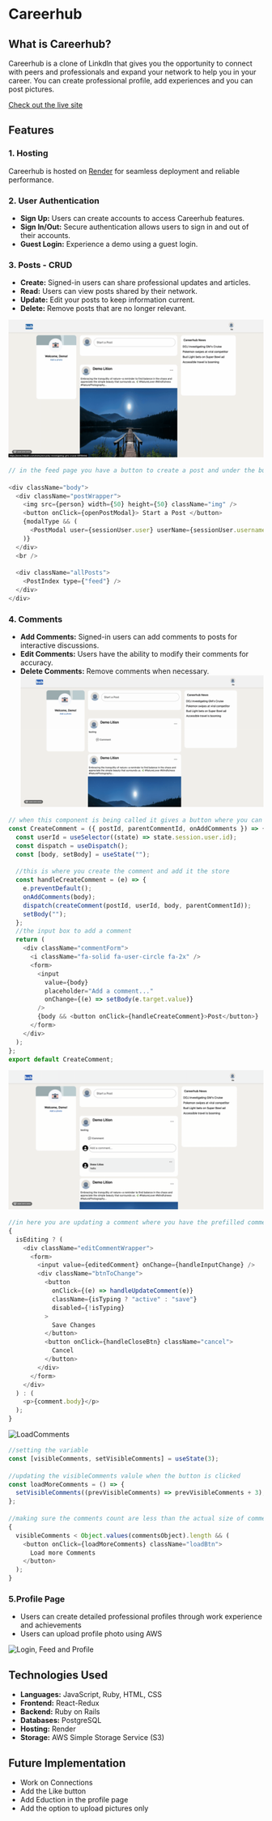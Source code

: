 # Careerhub

## What is Careerhub?

Careerhub is a clone of Linkdln that gives you the opportunity to connect with peers and professionals and expand your network to help you in your career. You can create professional profile, add experiences and you can post pictures.

[Check out the live site](https://careerhub-iofc.onrender.com)

## Features

### 1. Hosting


Careerhub is hosted on [Render](https://render.com/) for seamless deployment and reliable performance.

### 2. User Authentication

- **Sign Up:** Users can create accounts to access Careerhub features.
- **Sign In/Out:** Secure authentication allows users to sign in and out of their accounts.
- **Guest Login:** Experience a demo using a guest login.

### 3. Posts - CRUD

- **Create:** Signed-in users can share professional updates and articles.
- **Read:** Users can view posts shared by their network.
- **Update:** Edit your posts to keep information current.
- **Delete:** Remove posts that are no longer relevant.

![Post](./frontend/src/assets/video/Post.gif)

```javascript
// in the feed page you have a button to create a post and under the button it fetches all the post and displays them where you have the option to delete and edit post.

<div className="body">
  <div className="postWrapper">
    <img src={person} width={50} height={50} className="img" />
    <button onClick={openPostModal}> Start a Post </button>
    {modalType && (
      <PostModal user={sessionUser.user} userName={sessionUser.username} />
    )}
  </div>
  <br />

  <div className="allPosts">
    <PostIndex type={"feed"} />
  </div>
</div>
```


### 4. Comments

- **Add Comments:** Signed-in users can add comments to posts for interactive discussions.
- **Edit Comments:** Users have the ability to modify their comments for accuracy.
- **Delete Comments:** Remove comments when necessary.
  ![Comment](./frontend/src/assets/video/CommentCreate.gif)

```javascript
// when this component is being called it gives a button where you can type your comments
const CreateComment = ({ postId, parentCommentId, onAddComments }) => {
  const userId = useSelector((state) => state.session.user.id);
  const dispatch = useDispatch();
  const [body, setBody] = useState("");

  //this is where you create the comment and add it the store
  const handleCreateComment = (e) => {
    e.preventDefault();
    onAddComments(body);
    dispatch(createComment(postId, userId, body, parentCommentId));
    setBody("");
  };
  //the input box to add a comment
  return (
    <div className="commentForm">
      <i className="fa-solid fa-user-circle fa-2x" />
      <form>
        <input
          value={body}
          placeholder="Add a comment..."
          onChange={(e) => setBody(e.target.value)}
        />
        {body && <button onClick={handleCreateComment}>Post</button>}
      </form>
    </div>
  );
};
export default CreateComment;
```

![Comment](./frontend/src/assets/video/updateComment.gif)

```javascript
//in here you are updating a comment where you have the prefilled comments if it's not editing it just displays the comments
{
  isEditing ? (
    <div className="editCommentWrapper">
      <form>
        <input value={editedComment} onChange={handleInputChange} />
        <div className="btnToChange">
          <button
            onClick={(e) => handleUpdateComment(e)}
            className={isTyping ? "active" : "save"}
            disabled={!isTyping}
          >
            Save Changes
          </button>
          <button onClick={handleCloseBtn} className="cancel">
            Cancel
          </button>
        </div>
      </form>
    </div>
  ) : (
    <p>{comment.body}</p>
  );
}
```

![LoadComments](./frontend/src/assets/video/loadComment.gif)

```javascript
//setting the variable
const [visibleComments, setVisibleComments] = useState(3);

//updating the visibleComments valule when the button is clicked
const loadMoreComments = () => {
  setVisibleComments((prevVisibleComments) => prevVisibleComments + 3);
};

//making sure the comments count are less than the actual size of comments so it loads as long as there are comments
{
  visibleComments < Object.values(commentsObject).length && (
    <button onClick={loadMoreComments} className="loadBtn">
      Load more Comments
    </button>
  );
}
```

### 5.Profile Page

- Users can create detailed professional profiles through work experience and achievements
- Users can upload profile photo using AWS

![Login, Feed and Profile](./frontend/src/assets/video/loginPage.gif)

## Technologies Used

- **Languages:** JavaScript, Ruby, HTML, CSS
- **Frontend:** React-Redux
- **Backend:** Ruby on Rails
- **Databases:** PostgreSQL
- **Hosting:** Render
- **Storage:** AWS Simple Storage Service (S3)

## Future Implementation

- Work on Connections
- Add the Like button
- Add Eduction in the profile page
- Add the option to upload pictures only
